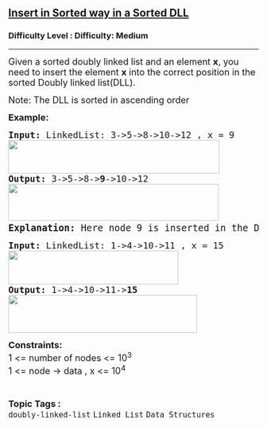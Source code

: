 <h2><a href="https://www.geeksforgeeks.org/problems/insert-in-sorted-way-in-a-sorted-dll/1?page=5&category=Linked%20List&status=unsolved&sortBy=accuracy">Insert in Sorted way in a Sorted DLL</a></h2><h3>Difficulty Level : Difficulty: Medium</h3><hr><div class="problems_problem_content__Xm_eO"><p><span style="font-size: 18px;">Given a sorted doubly linked list and an element <strong>x</strong>, you need to insert the element <strong>x</strong> into the correct position in the sorted Doubly linked list(DLL).</span></p>
<p><span style="font-size: 18px;"><span class="selectable-text copyable-text" style="caret-color: #000000;">Note: The DLL is sorted in ascending order</span></span></p>
<p><span style="font-size: 18px;"><strong>Example:</strong></span></p>
<pre><span style="font-size: 18px;"><strong>Input: </strong>LinkedList: 3-&gt;5-&gt;8-&gt;10-&gt;12 , x = 9<br><img src="https://media.geeksforgeeks.org/img-practice/prod/addEditProblem/700608/Web/Other/blobid0_1721115793.png" width="425" height="67"><br><strong>Output: </strong>3-&gt;5-&gt;8-&gt;<strong>9</strong>-&gt;10-&gt;12<br><img src="https://media.geeksforgeeks.org/img-practice/prod/addEditProblem/700608/Web/Other/blobid1_1721115806.png" width="423" height="74"><strong><br></strong></span><span style="font-size: 14pt;"><strong>Explanation: </strong>Here node 9 is inserted in the Doubly Linked-List.</span></pre>
<pre><span style="font-size: 18px;"><strong>Input: </strong>LinkedList: 1-&gt;4-&gt;10-&gt;11 , x = 15<br><img src="https://media.geeksforgeeks.org/img-practice/prod/addEditProblem/700608/Web/Other/blobid2_1721115876.png" width="342" height="68"><br><strong>Output: </strong></span><span style="font-size: 18px;">1-&gt;4-&gt;10-&gt;11-&gt;<strong>15<br><img src="https://media.geeksforgeeks.org/img-practice/prod/addEditProblem/700608/Web/Other/blobid3_1721115891.png" width="380" height="76"><br></strong></span></pre>
<p><span style="font-size: 18px;"><strong>Constraints:</strong><br>1 &lt;= number of nodes &lt;= 10<sup>3<br></sup>1 &lt;= node -&gt; data , x &lt;= 10<sup>4</sup><sup><br></sup></span></p></div><br><p><span style=font-size:18px><strong>Topic Tags : </strong><br><code>doubly-linked-list</code>&nbsp;<code>Linked List</code>&nbsp;<code>Data Structures</code>&nbsp;